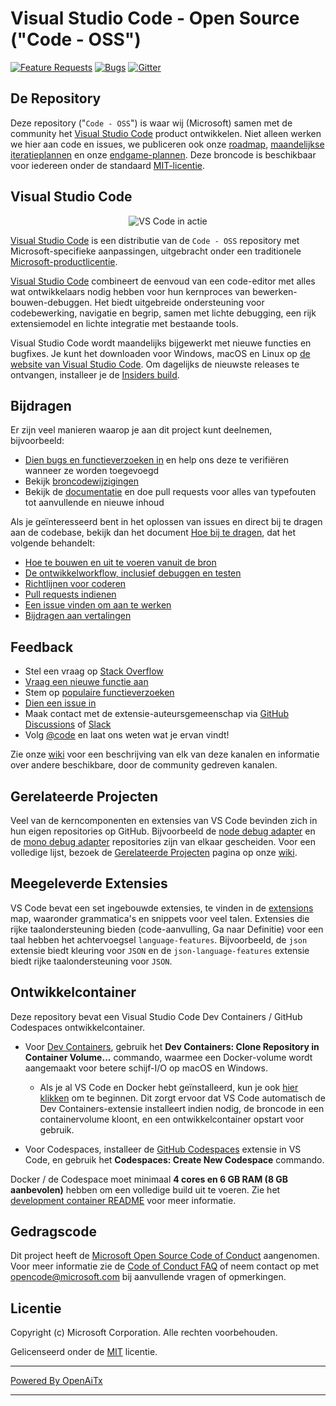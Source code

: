 # Visual Studio Code - Open Source ("Code - OSS")

[![Feature Requests](https://img.shields.io/github/issues/microsoft/vscode/feature-request.svg)](https://github.com/microsoft/vscode/issues?q=is%3Aopen+is%3Aissue+label%3Afeature-request+sort%3Areactions-%2B1-desc)
[![Bugs](https://img.shields.io/github/issues/microsoft/vscode/bug.svg)](https://github.com/microsoft/vscode/issues?utf8=✓&q=is%3Aissue+is%3Aopen+label%3Abug)
[![Gitter](https://img.shields.io/badge/chat-on%20gitter-yellow.svg)](https://gitter.im/Microsoft/vscode)

## De Repository

Deze repository ("`Code - OSS`") is waar wij (Microsoft) samen met de community het [Visual Studio Code](https://code.visualstudio.com) product ontwikkelen. Niet alleen werken we hier aan code en issues, we publiceren ook onze [roadmap](https://github.com/microsoft/vscode/wiki/Roadmap), [maandelijkse iteratieplannen](https://github.com/microsoft/vscode/wiki/Iteration-Plans) en onze [endgame-plannen](https://github.com/microsoft/vscode/wiki/Running-the-Endgame). Deze broncode is beschikbaar voor iedereen onder de standaard [MIT-licentie](https://github.com/microsoft/vscode/blob/main/LICENSE.txt).

## Visual Studio Code

<p align="center">
  <img alt="VS Code in actie" src="https://user-images.githubusercontent.com/35271042/118224532-3842c400-b438-11eb-923d-a5f66fa6785a.png">
</p>

[Visual Studio Code](https://code.visualstudio.com) is een distributie van de `Code - OSS` repository met Microsoft-specifieke aanpassingen, uitgebracht onder een traditionele [Microsoft-productlicentie](https://code.visualstudio.com/License/).

[Visual Studio Code](https://code.visualstudio.com) combineert de eenvoud van een code-editor met alles wat ontwikkelaars nodig hebben voor hun kernproces van bewerken-bouwen-debuggen. Het biedt uitgebreide ondersteuning voor codebewerking, navigatie en begrip, samen met lichte debugging, een rijk extensiemodel en lichte integratie met bestaande tools.

Visual Studio Code wordt maandelijks bijgewerkt met nieuwe functies en bugfixes. Je kunt het downloaden voor Windows, macOS en Linux op [de website van Visual Studio Code](https://code.visualstudio.com/Download). Om dagelijks de nieuwste releases te ontvangen, installeer je de [Insiders build](https://code.visualstudio.com/insiders).

## Bijdragen

Er zijn veel manieren waarop je aan dit project kunt deelnemen, bijvoorbeeld:

* [Dien bugs en functieverzoeken in](https://github.com/microsoft/vscode/issues) en help ons deze te verifiëren wanneer ze worden toegevoegd
* Bekijk [broncodewijzigingen](https://github.com/microsoft/vscode/pulls)
* Bekijk de [documentatie](https://github.com/microsoft/vscode-docs) en doe pull requests voor alles van typefouten tot aanvullende en nieuwe inhoud

Als je geïnteresseerd bent in het oplossen van issues en direct bij te dragen aan de codebase,
bekijk dan het document [Hoe bij te dragen](https://github.com/microsoft/vscode/wiki/How-to-Contribute), dat het volgende behandelt:

* [Hoe te bouwen en uit te voeren vanuit de bron](https://github.com/microsoft/vscode/wiki/How-to-Contribute)
* [De ontwikkelworkflow, inclusief debuggen en testen](https://github.com/microsoft/vscode/wiki/How-to-Contribute#debugging)
* [Richtlijnen voor coderen](https://github.com/microsoft/vscode/wiki/Coding-Guidelines)
* [Pull requests indienen](https://github.com/microsoft/vscode/wiki/How-to-Contribute#pull-requests)
* [Een issue vinden om aan te werken](https://github.com/microsoft/vscode/wiki/How-to-Contribute#where-to-contribute)
* [Bijdragen aan vertalingen](https://aka.ms/vscodeloc)

## Feedback

* Stel een vraag op [Stack Overflow](https://stackoverflow.com/questions/tagged/vscode)
* [Vraag een nieuwe functie aan](CONTRIBUTING.md)
* Stem op [populaire functieverzoeken](https://github.com/microsoft/vscode/issues?q=is%3Aopen+is%3Aissue+label%3Afeature-request+sort%3Areactions-%2B1-desc)
* [Dien een issue in](https://github.com/microsoft/vscode/issues)
* Maak contact met de extensie-auteursgemeenschap via [GitHub Discussions](https://github.com/microsoft/vscode-discussions/discussions) of [Slack](https://aka.ms/vscode-dev-community)
* Volg [@code](https://twitter.com/code) en laat ons weten wat je ervan vindt!

Zie onze [wiki](https://github.com/microsoft/vscode/wiki/Feedback-Channels) voor een beschrijving van elk van deze kanalen en informatie over andere beschikbare, door de community gedreven kanalen.

## Gerelateerde Projecten

Veel van de kerncomponenten en extensies van VS Code bevinden zich in hun eigen repositories op GitHub. Bijvoorbeeld de [node debug adapter](https://github.com/microsoft/vscode-node-debug) en de [mono debug adapter](https://github.com/microsoft/vscode-mono-debug) repositories zijn van elkaar gescheiden. Voor een volledige lijst, bezoek de [Gerelateerde Projecten](https://github.com/microsoft/vscode/wiki/Related-Projects) pagina op onze [wiki](https://github.com/microsoft/vscode/wiki).

## Meegeleverde Extensies

VS Code bevat een set ingebouwde extensies, te vinden in de [extensions](extensions) map, waaronder grammatica's en snippets voor veel talen. Extensies die rijke taalondersteuning bieden (code-aanvulling, Ga naar Definitie) voor een taal hebben het achtervoegsel `language-features`. Bijvoorbeeld, de `json` extensie biedt kleuring voor `JSON` en de `json-language-features` extensie biedt rijke taalondersteuning voor `JSON`.

## Ontwikkelcontainer

Deze repository bevat een Visual Studio Code Dev Containers / GitHub Codespaces ontwikkelcontainer.

* Voor [Dev Containers](https://aka.ms/vscode-remote/download/containers), gebruik het **Dev Containers: Clone Repository in Container Volume...** commando, waarmee een Docker-volume wordt aangemaakt voor betere schijf-I/O op macOS en Windows.
  * Als je al VS Code en Docker hebt geïnstalleerd, kun je ook [hier klikken](https://vscode.dev/redirect?url=vscode://ms-vscode-remote.remote-containers/cloneInVolume?url=https://github.com/microsoft/vscode) om te beginnen. Dit zorgt ervoor dat VS Code automatisch de Dev Containers-extensie installeert indien nodig, de broncode in een containervolume kloont, en een ontwikkelcontainer opstart voor gebruik.

* Voor Codespaces, installeer de [GitHub Codespaces](https://marketplace.visualstudio.com/items?itemName=GitHub.codespaces) extensie in VS Code, en gebruik het **Codespaces: Create New Codespace** commando.

Docker / de Codespace moet minimaal **4 cores en 6 GB RAM (8 GB aanbevolen)** hebben om een volledige build uit te voeren. Zie het [development container README](.devcontainer/README.md) voor meer informatie.

## Gedragscode

Dit project heeft de [Microsoft Open Source Code of Conduct](https://opensource.microsoft.com/codeofconduct/) aangenomen. Voor meer informatie zie de [Code of Conduct FAQ](https://opensource.microsoft.com/codeofconduct/faq/) of neem contact op met [opencode@microsoft.com](mailto:opencode@microsoft.com) bij aanvullende vragen of opmerkingen.

## Licentie

Copyright (c) Microsoft Corporation. Alle rechten voorbehouden.

Gelicenseerd onder de [MIT](LICENSE.txt) licentie.

---

[Powered By OpenAiTx](https://github.com/OpenAiTx/OpenAiTx)

---